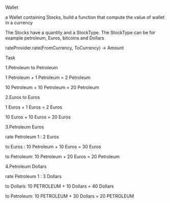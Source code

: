Wallet

a Wallet containing Stocks, build a function that compute the value of wallet in a currency

The Stocks have a quantity and a StockType. The StockType can be for example petroleum, Euros, bitcoins and Dollars

rateProvider.rate(FromCurrency, ToCurrency) -> Amount

Task

1.Petroleum to Petroleum

  1 Petroleum + 1 Petroleum = 2 Petroleum

  10 Petroleum + 10 Petroleum = 20 Petroleum

2.Euros to Euros

  1 Euros + 1 Euros = 2 Euros

  10 Euros + 10 Euros = 20 Euros

3.Petroleum  Euros

  rate Petroleum 1 : 2 Euros  

  to Euros : 10 Petroleum + 10 Euros = 30 Euros
  
  to Petroleum: 10 Petroleum + 20 Euros = 20 Petroleum
  
4.Petroleum Dollars
  
   rate Petroleum 1 : 3 Dollars 
  
   to Dollars: 10 PETROLEUM + 10 Dollars = 40 Dollars
   
   to Petroleum: 10 PETROLEUM + 30 Dollars = 20 PETROLEUM